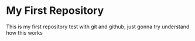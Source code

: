# My First Repository
This is my first repository test with git and github, just gonna try understand how this works